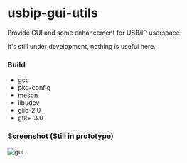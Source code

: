 # usbip-gui-utils
Provide GUI and some enhancement for USB/IP userspace

It's still under development, nothing is useful here.

### Build
- gcc
- pkg-config
- meson
- libudev
- glib-2.0
- gtk+-3.0

### Screenshot (Still in prototype)

![gui](https://github.com/alunux/usbip-gui-utils/raw/master/.github/screenshots/main.png)
